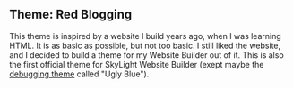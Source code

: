 ## Theme: Red Blogging

This theme is inspired by a website I build years ago, when I was learning HTML. It is as basic as possible, but not too basic. I still liked the website, and I decided to build a theme for my Website Builder out of it. This is also the first official theme for SkyLight Website Builder (exept maybe the [debugging theme](../Ugly%20Blue) called "Ugly Blue").
